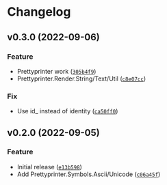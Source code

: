 # Changelog

<!--next-version-placeholder-->

## v0.3.0 (2022-09-06)
### Feature
* Prettyprinter work ([`305b4f9`](https://github.com/shawwn/hask/commit/305b4f9244e52e63f9622eb6d1b7b6becd26ba7c))
* Prettyprinter.Render.String/Text/Util ([`c8e07cc`](https://github.com/shawwn/hask/commit/c8e07cc7bc91b0ceba83a892477e81ed76e4ab87))

### Fix
* Use id_ instead of identity ([`ca50ff0`](https://github.com/shawwn/hask/commit/ca50ff054245ff899aef2ce5928bbfcf9096896a))

## v0.2.0 (2022-09-05)
### Feature
* Initial release ([`e13b598`](https://github.com/shawwn/hask/commit/e13b598a71ca1c1824ba6c6300149823f461d13a))
* Add Prettyprinter.Symbols.Ascii/Unicode ([`c06a45f`](https://github.com/shawwn/hask/commit/c06a45f67265e1177f919aad2184f89b5d317634))
